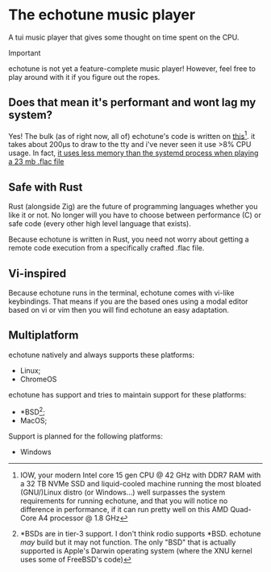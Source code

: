 # The echotune music player

A tui music player that gives some thought on time spent on the CPU.

> [!IMPORTANT]
> echotune is not yet a feature-complete music player! However, feel free to play around with it if you figure out the ropes.

## Does that mean it's performant and wont lag my system?

Yes! The bulk (as of right now, all of) echotune's code is written on [this](https://www.ordinateursarabais.com/produit/acer-es1-521-40hc-hdmi-6-go-ram-1-tb/)[^1]. it takes about 200µs to draw to the tty and i've never seen it use >8% CPU usage. In fact, [it uses less memory than the systemd process when playing a 23 mb .flac file](./docs/img/echotune-less-bloated-than-systemd.png)

## Safe with Rust

Rust (alongside Zig) are the future of programming languages whether you like it or not. No longer will you have to choose between performance (C) or safe code (every other high level language that exists).

Because echotune is written in Rust, you need not worry about getting a remote code execution from a specifically crafted .flac file.

## Vi-inspired

Because echotune runs in the terminal, echotune comes with vi-like keybindings. That means if you are the based ones using a modal editor based on vi or vim then you will find echotune an easy adaptation.

## Multiplatform

echotune natively and always supports these platforms:

- Linux;
- ChromeOS

echotune has support and tries to maintain support for these platforms:

- *BSD[^2];
- MacOS;

Support is planned for the following platforms:

- Windows

[^1]: IOW, your modern Intel core 15 gen CPU @ 42 GHz with DDR7 RAM with a 32 TB NVMe SSD and liquid-cooled machine running the most bloated (GNU/)Linux distro (or Windows...) well surpasses the system requirements for running echotune, and that you will notice no difference in performance, if it can run pretty well on this AMD Quad-Core A4 processor @ 1.8 GHz
[^2]: *BSDs are in tier-3 support. I don't think rodio supports *BSD. echotune _may_ build but it may not function. The only "BSD" that is actually supported is Apple's Darwin operating system (where the XNU kernel uses some of FreeBSD's code)

